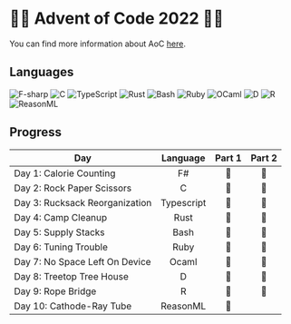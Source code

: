 # 🌟🎄 Advent of Code 2022 🎄🌟
You can find more information about AoC [here](https://adventofcode.com/2022 "Advent of Code 2022").

## Languages
![F-sharp](https://img.shields.io/badge/F%23-%23512BD4?style=for-the-badge&logo=dotnet&logoColor=white)
![C](https://img.shields.io/badge/c-%2300599C.svg?style=for-the-badge&logo=c&logoColor=white)
![TypeScript](https://img.shields.io/badge/typescript-%23007ACC.svg?style=for-the-badge&logo=typescript&logoColor=white)
![Rust](https://img.shields.io/badge/rust-%23000000.svg?style=for-the-badge&logo=rust&logoColor=white)
![Bash](https://img.shields.io/badge/bash-%23121011.svg?style=for-the-badge&logo=gnu-bash&logoColor=white)
![Ruby](https://img.shields.io/badge/ruby-%23CC342D.svg?style=for-the-badge&logo=ruby&logoColor=white)
![OCaml](https://img.shields.io/badge/ocaml-%23EC6813?style=for-the-badge&logo=ocaml&logoColor=white)
![D](https://img.shields.io/badge/d-%23B03931.svg?style=for-the-badge&logo=d&logoColor=white)
![R](https://img.shields.io/badge/r-%23276DC3.svg?style=for-the-badge&logo=r&logoColor=white)
![ReasonML](https://img.shields.io/badge/reasonml-%23DD4B39.svg?style=for-the-badge&logo=reason&logoColor=white)

<!-- ![Crystal](https://img.shields.io/badge/crystal-%23000000.svg?style=for-the-badge&logo=crystal&logoColor=white) -->
<!-- ![Dart](https://img.shields.io/badge/dart-%230175C2.svg?style=for-the-badge&logo=dart&logoColor=white) -->
<!-- ![Visual Basic](https://img.shields.io/badge/visual_basic-%23512BD4?style=for-the-badge&logo=dotnet&logoColor=white) -->
<!-- ![Julia](https://img.shields.io/badge/-Julia-%239558B2?style=for-the-badge&logo=julia&logoColor=white) -->
<!-- ![Perl](https://img.shields.io/badge/perl-%2339457E.svg?style=for-the-badge&logo=perl&logoColor=white) -->
<!-- ![Scala](https://img.shields.io/badge/scala-%23DC322F.svg?style=for-the-badge&logo=scala&logoColor=white) -->
<!-- ![Lua](https://img.shields.io/badge/lua-%232C2D72.svg?style=for-the-badge&logo=lua&logoColor=white) -->
<!-- ![Carbon](https://img.shields.io/badge/carbon-%23000000.svg?style=for-the-badge&logo=c&logoColor=white) -->
<!-- ![Go](https://img.shields.io/badge/go-%2300ADD8.svg?style=for-the-badge&logo=go&logoColor=white) -->
<!-- ![C++](https://img.shields.io/badge/c++-%2300599C.svg?style=for-the-badge&logo=c%2B%2B&logoColor=white) -->
<!-- ![Kotlin](https://img.shields.io/badge/kotlin-%237F52FF.svg?style=for-the-badge&logo=kotlin&logoColor=white) -->
<!-- ![JavaScript](https://img.shields.io/badge/javascript-%23323330.svg?style=for-the-badge&logo=javascript&logoColor=%23F7DF1E) -->
<!-- ![Java](https://img.shields.io/badge/java-%23ED8B00.svg?style=for-the-badge&logo=java&logoColor=white) -->
<!-- ![C#](https://img.shields.io/badge/c%23-%23239120.svg?style=for-the-badge&logo=c-sharp&logoColor=white) -->
<!-- ![Python](https://img.shields.io/badge/python-%233670A0?style=for-the-badge&logo=python&logoColor=ffdd54) -->

## Progress

| Day                            |  Language  | Part 1 | Part 2 |
| ------------------------------ | :--------: | :----: | :----: |
| Day 1: Calorie Counting        |     F#     |   🌟    |   🌟    |
| Day 2: Rock Paper Scissors     |     C      |   🌟    |   🌟    |
| Day 3: Rucksack Reorganization | Typescript |   🌟    |   🌟    |
| Day 4: Camp Cleanup            |    Rust    |   🌟    |   🌟    |
| Day 5: Supply Stacks           |    Bash    |   🌟    |   🌟    |
| Day 6: Tuning Trouble          |    Ruby    |   🌟    |   🌟    |
| Day 7: No Space Left On Device |   Ocaml    |   🌟    |   🌟    |
| Day 8: Treetop Tree House      |     D      |   🌟    |   🌟    |
| Day 9: Rope Bridge             |     R      |   🌟    |   🌟    |
| Day 10: Cathode-Ray Tube       |  ReasonML  |   🌟    |        |
<!--
| Day 11:                        |            |        |        |
| Day 12:                        |            |        |        |
| Day 13:                        |            |        |        |
| Day 14:                        |            |        |        |
| Day 15:                        |            |        |        |
| Day 16:                        |            |        |        |
| Day 17:                        |            |        |        |
| Day 18:                        |            |        |        |
| Day 19:                        |            |        |        |
| Day 20:                        |            |        |        |
| Day 21:                        |            |        |        |
| Day 22:                        |            |        |        |
| Day 23:                        |            |        |        |
| Day 24:                        |            |        |        |
| Day 25:                        |            |        |        | -->

<!--
F#, C, Typescript, Rust, Bash, Ruby, Ocaml, D,  R
ReasonML, Crystal, Dart, Visual basic, Julia, Perl, Scala, Lua, Carbon, Go, C++, Kotlin, Javascript, Java, C#, Python
-->